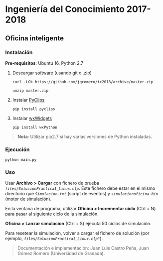 # Ingeniería del Conocimiento 2017-2018

## Oficina inteligente

### Instalación

**Pre-requisitos**: Ubuntu 16, Python 2.7

1. Descargar [software](https://github.com/jgromero/ic2018) (usando git o .zip)

    `curl -LOk https://github.com/jgromero/ic2018/archive/master.zip`
    
    `unzip master.zip`

2. Instalar [PyClips](http://pyclips.sourceforge.net/web/)

    `pip install pyclips`

3. Instalar [wxWidgets](https://wxpython.org)

    `pip install wxPython`

> **Nota**: Utilizar pip2.7 si hay varias versiones de Python instaladas.

### Ejecución

    python main.py 

### Uso
Usar **Archivo > Cargar** con fichero de prueba *`files/SolucionPractica1_Linux.clp`*. Este fichero debe estar en el mismo directorio que *`Simulacion.txt`* (script de eventos) y *`simulacionoficina.bin`* (motor de simulación). 

En la ventana de programa, utilizar **Oficina > Incrementar ciclo** (Ctrl + N) para pasar al siguiente ciclo de la simulación.

**Oficina > Lanzar simulacion** (Ctrl + S) ejecuta 50 ciclos de simulación.

Para resetear la simulación, volver a cargar el fichero de solución (por ejemplo, *`files/SolucionPractica1_Linux.clp"`*).

> Documentación e implementación: Juan Luis Castro Peña, Juan Gómez Romero (Universidad de Granada).